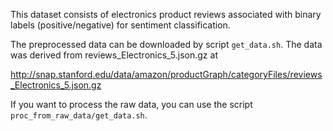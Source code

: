 This dataset consists of electronics product reviews associated with
binary labels (positive/negative) for sentiment classification.

The preprocessed data can be downloaded by script `get_data.sh`.
The data was derived from reviews_Electronics_5.json.gz at

http://snap.stanford.edu/data/amazon/productGraph/categoryFiles/reviews_Electronics_5.json.gz

If you want to process the raw data, you can use the script `proc_from_raw_data/get_data.sh`.
